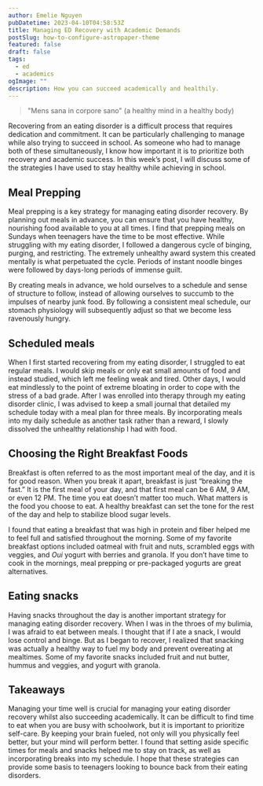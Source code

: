 ```yaml
---
author: Emelie Nguyen
pubDatetime: 2023-04-10T04:58:53Z
title: Managing ED Recovery with Academic Demands
postSlug: how-to-configure-astropaper-theme
featured: false
draft: false
tags:
  - ed
  - academics
ogImage: ""
description: How you can succeed academically and healthily.
---
```


> "Mens sana in corpore sano" (a healthy mind in a healthy body)

Recovering from an eating disorder is a difficult process that requires dedication and commitment. It can be particularly challenging to manage while also trying to succeed in school. As someone who had to manage both of these simultaneously, I know how important it is to prioritize both recovery and academic success. In this week’s post, I will discuss some of the strategies I have used to stay healthy while achieving in school.

## Meal Prepping

Meal prepping is a key strategy for managing eating disorder recovery. By planning out meals in advance, you can ensure that you have healthy, nourishing food available to you at all times. I find that prepping meals on Sundays when teenagers have the time to be most effective. While struggling with my eating disorder, I followed a dangerous cycle of binging, purging, and restricting. The extremely unhealthy award system this created mentally is what perpetuated the cycle. Periods of instant noodle binges were followed by days-long periods of immense guilt. 

By creating meals in advance, we hold ourselves to a schedule and sense of structure to follow, instead of allowing ourselves to succumb to the impulses of nearby junk food. By following a consistent meal schedule, our stomach physiology will subsequently adjust so that we become less ravenously hungry.

## Scheduled meals

When I first started recovering from my eating disorder, I struggled to eat regular meals. I would skip meals or only eat small amounts of food and instead studied, which left me feeling weak and tired. Other days, I would eat mindlessly to the point of extreme bloating in order to cope with the stress of a bad grade. After I was enrolled into therapy through my eating disorder clinic, I was advised to keep a small journal that detailed my schedule today with a meal plan for three meals. By incorporating meals into my daily schedule as another task rather than a reward, I slowly dissolved the unhealthy relationship I had with food.

## Choosing the Right Breakfast Foods

Breakfast is often referred to as the most important meal of the day, and it is for good reason. When you break it apart, breakfast is just “breaking the fast.” It is the first meal of your day, and that first meal can be 6 AM, 9 AM, or even 12 PM. The time you eat doesn’t matter too much. What matters is the food you choose to eat. A healthy breakfast can set the tone for the rest of the day and help to stabilize blood sugar levels. 

I found that eating a breakfast that was high in protein and fiber helped me to feel full and satisfied throughout the morning. Some of my favorite breakfast options included oatmeal with fruit and nuts, scrambled eggs with veggies, and _Oui_ yogurt with berries and granola. If you don’t have time to cook in the mornings, meal prepping or pre-packaged yogurts are great alternatives.

## Eating snacks

Having snacks throughout the day is another important strategy for managing eating disorder recovery. When I was in the throes of my bulimia, I was afraid to eat between meals. I thought that if I ate a snack, I would lose control and binge. But as I began to recover, I realized that snacking was actually a healthy way to fuel my body and prevent overeating at mealtimes. Some of my favorite snacks included fruit and nut butter, hummus and veggies, and yogurt with granola.

## Takeaways

Managing your time well is crucial for managing your eating disorder recovery whilst also succeeding academically. It can be difficult to find time to eat when you are busy with schoolwork, but it is important to prioritize self-care. By keeping your brain fueled, not only will you physically feel better, but your mind will perform better. I found that setting aside specific times for meals and snacks helped me to stay on track, as well as incorporating breaks into my schedule. I hope that these strategies can provide some basis to teenagers looking to bounce back from their eating disorders. 

